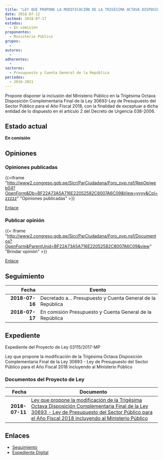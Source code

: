 ```yaml
---
title: "LEY QUE PROPONE LA MODIFICACIÓN DE LA TRIGÉSIMA OCTAVA DISPOSICIÓN COMPLEMENTARIA FINAL DE LA LEY 30693-LEY DE PRESUPUESTO DEL SECTOR PÚBLICO PARA EL AÑO FISCAL 2018 INCLUYENDO AL MINISTERIO PÚBLICO"
date: 2018-07-12
lastmod: 2018-07-17
estados: 
  - En comisión
proponentes: 
  - Ministerio Público
grupos: 
  - 
autores: 
  - 
adherentes: 
  - 
sectores: 
  - Presupuesto y Cuenta General de la República
periodos: 
  - 2016-2021
---
```


Propone disponer la inclusión del Ministerio Público en la Trigésima Octava Disposición Complementaria Final de la Ley 30693-Ley de Presupuesto del Sector Público para el Año Fiscal 2018, con la finalidad de exceptuar a dicha entidad de lo dispuesto en el artículo 2 del Decreto de Urgencia 038-2006.


## Estado actual

**En comisión**

## Opiniones

### Opiniones publicadas

{{<iframe "http://www2.congreso.gob.pe/Sicr/ParCiudadana/Foro_pvp.nsf/RepOpiweb04?OpenForm&Db=BF22A73A5A716E22052582C8007A6C09&View=yyyy&Col=zzzzz" "Opiniones publicadas" >}}

[Enlace](http://www2.congreso.gob.pe/Sicr/ParCiudadana/Foro_pvp.nsf/RepOpiweb04?OpenForm&Db=BF22A73A5A716E22052582C8007A6C09&View=yyyy&Col=zzzzz)
### Publicar opinión

{{< iframe "http://www2.congreso.gob.pe/Sicr/ParCiudadana/Foro_pvp.nsf/Documentos?OpenForm&ParentUnid=BF22A73A5A716E22052582C8007A6C09&view" "Brindar opinión" >}}

[Enlace](http://www2.congreso.gob.pe/Sicr/ParCiudadana/Foro_pvp.nsf/Documentos?OpenForm&ParentUnid=BF22A73A5A716E22052582C8007A6C09&view)

## Seguimiento

| Fecha | Evento |
|------:|--------|
| **2018-07-16** | Decretado a... Presupuesto y Cuenta General de la República|
| **2018-07-17** | En comisión Presupuesto y Cuenta General de la República|


## Expediente

Expediente del Proyecto de Ley 03115/2017-MP

Ley que propone la modificación de la Trigésima Octava Disposición Complementaria Final de la Ley 30693 - Ley de Presupuesto del Sector Público para el Año Fiscal 2018 incluyendo al Ministerio Público


### Documentos del Proyecto de Ley

| Fecha | Documento |
|------:|--------|
| **2018-07-11** | [Ley que propone la modificación de la Trigésima Octava Disposición Complementaria Final de la Ley 30693 - Ley de Presupuesto del Sector Público para el Año Fiscal 2018 incluyendo al Ministerio Público](http://www.leyes.congreso.gob.pe/Documentos/2016_2021/Proyectos_de_Ley_y_de_Resoluciones_Legislativas/PL0311520180711..pdf) |

## Enlaces 

- [Seguimiento](http://www2.congreso.gob.pe/Sicr/TraDocEstProc/CLProLey2016.nsf/f7fff46988ca05b1052578e100829cc7/d0ffc9cc105213fb052582c8007ce004?OpenDocument)
- [Expediente Digital](http://www2.congreso.gob.pe/Sicr/TraDocEstProc/CLProLey2016.nsf/f7fff46988ca05b1052578e100829cc7/d0ffc9cc105213fb052582c8007ce004?OpenDocument&Click=05257FB7005EB655.eb71d0cf91d8294e05256cdf006b5706/$Body/0.1C6C)
